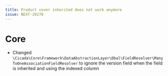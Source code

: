 ```yaml
---
title: Product cover inherited does not work anymore
issue: NEXT-29278
---
```


# Core

* Changed `\Cicada\Core\Framework\DataAbstractionLayer\Dbal\FieldResolver\ManyToOneAssociationFieldResolver` to ignore the version field when the field is inherited and using the indexed column
